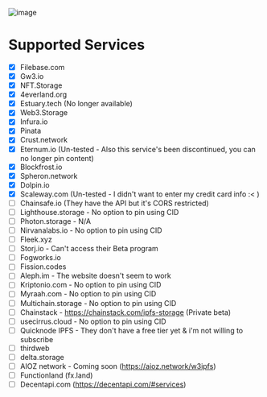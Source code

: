 ![image](https://github.com/kienngo98/ipfs-remote-pin/assets/26052673/d672517b-874c-479b-8401-cc17ee0a4b3d)


# Supported Services
- [x] Filebase.com
- [x] Gw3.io
- [x] NFT.Storage
- [x] 4everland.org
- [x] Estuary.tech (No longer available)
- [x] Web3.Storage
- [x] Infura.io
- [x] Pinata
- [x] Crust.network
- [x] Eternum.io (Un-tested - Also this service's been discontinued, you can no longer pin content)
- [x] Blockfrost.io
- [x] Spheron.network
- [x] Dolpin.io
- [x] Scaleway.com (Un-tested - I didn't want to enter my credit card info :< )
- [ ] Chainsafe.io (They have the API but it's CORS restricted)
- [ ] Lighthouse.storage - No option to pin using CID
- [ ] Photon.storage - N/A
- [ ] Nirvanalabs.io - No option to pin using CID
- [ ] Fleek.xyz
- [ ] Storj.io - Can't access their Beta program
- [ ] Fogworks.io
- [ ] Fission.codes
- [ ] Aleph.im - The website doesn't seem to work
- [ ] Kriptonio.com - No option to pin using CID
- [ ] Myraah.com - No option to pin using CID
- [ ] Multichain.storage - No option to pin using CID
- [ ] Chainstack - https://chainstack.com/ipfs-storage (Private beta)
- [ ] usecirrus.cloud - No option to pin using CID
- [ ] Quicknode IPFS - They don't have a free tier yet & i'm not willing to subscribe
- [ ] thirdweb
- [ ] delta.storage
- [ ] AIOZ network - Coming soon (https://aioz.network/w3ipfs)
- [ ] Functionland (fx.land)
- [ ] Decentapi.com (https://decentapi.com/#services)
